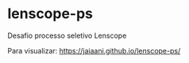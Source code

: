 # lenscope-ps
Desafio processo seletivo Lenscope

Para visualizar: https://jaiaani.github.io/lenscope-ps/
